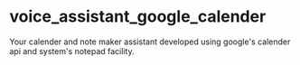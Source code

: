 # voice_assistant_google_calender
Your calender and note maker assistant developed using google's calender api and system's notepad facility.
